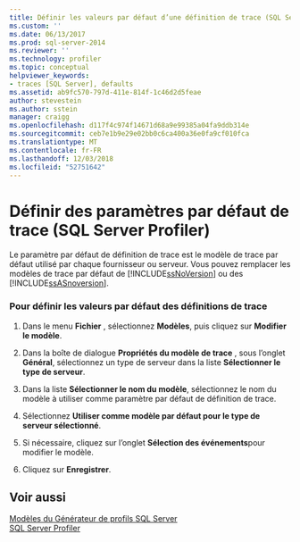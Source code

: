 ```yaml
---
title: Définir les valeurs par défaut d’une définition de trace (SQL Server Profiler) | Microsoft Docs
ms.custom: ''
ms.date: 06/13/2017
ms.prod: sql-server-2014
ms.reviewer: ''
ms.technology: profiler
ms.topic: conceptual
helpviewer_keywords:
- traces [SQL Server], defaults
ms.assetid: ab9fc570-797d-411e-814f-1c46d2d5feae
author: stevestein
ms.author: sstein
manager: craigg
ms.openlocfilehash: d117f4c974f14671d68a9e99385a04fa9ddb314e
ms.sourcegitcommit: ceb7e1b9e29e02bb0c6ca400a36e0fa9cf010fca
ms.translationtype: MT
ms.contentlocale: fr-FR
ms.lasthandoff: 12/03/2018
ms.locfileid: "52751642"
---
```

# <a name="set-trace-definition-defaults-sql-server-profiler"></a>Définir des paramètres par défaut de trace (SQL Server Profiler)
  Le paramètre par défaut de définition de trace est le modèle de trace par défaut utilisé par chaque fournisseur ou serveur. Vous pouvez remplacer les modèles de trace par défaut de [!INCLUDE[ssNoVersion](../../includes/ssnoversion-md.md)] ou des [!INCLUDE[ssASnoversion](../../includes/ssasnoversion-md.md)].  
  
### <a name="to-set-trace-definition-defaults"></a>Pour définir les valeurs par défaut des définitions de trace  
  
1.  Dans le menu **Fichier** , sélectionnez **Modèles**, puis cliquez sur **Modifier le modèle**.  
  
2.  Dans la boîte de dialogue **Propriétés du modèle de trace** , sous l’onglet **Général**, sélectionnez un type de serveur dans la liste **Sélectionner le type de serveur**.  
  
3.  Dans la liste **Sélectionner le nom du modèle**, sélectionnez le nom du modèle à utiliser comme paramètre par défaut de définition de trace.  
  
4.  Sélectionnez **Utiliser comme modèle par défaut pour le type de serveur sélectionné**.  
  
5.  Si nécessaire, cliquez sur l’onglet **Sélection des événements**pour modifier le modèle.  
  
6.  Cliquez sur **Enregistrer**.  
  
## <a name="see-also"></a>Voir aussi  
 [Modèles du Générateur de profils SQL Server](sql-server-profiler-templates.md)   
 [SQL Server Profiler](sql-server-profiler.md)  
  
  
